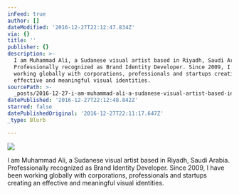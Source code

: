 ```yaml
---
inFeed: true
author: []
dateModified: '2016-12-27T22:12:47.834Z'
via: {}
title: ''
publisher: {}
description: >-
  ​I am Muhammad Ali, a Sudanese visual artist based in Riyadh, Saudi Arabia.
  Professionally recognized as Brand Identity Developer. Since 2009, I have been
  working globally with corporations, professionals and startups creating an
  effective and meaningful visual identities.
sourcePath: >-
  _posts/2016-12-27-i-am-muhammad-ali-a-sudanese-visual-artist-based-in-riyadh.md
datePublished: '2016-12-27T22:12:48.842Z'
starred: false
datePublishedOriginal: '2016-12-27T22:11:17.647Z'
_type: Blurb

---
```

![](https://the-grid-user-content.s3-us-west-2.amazonaws.com/4adedf93-6dee-4661-8f5e-fe27e779b7ae.jpg)

​I am Muhammad Ali, a Sudanese visual artist based in Riyadh, Saudi Arabia. Professionally recognized as Brand Identity Developer. Since 2009, I have been working globally with corporations, professionals and startups creating an effective and meaningful visual identities.